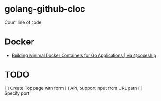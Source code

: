 # golang-github-cloc
Count line of code

# Docker

* [Building Minimal Docker Containers for Go Applications | via @codeship](https://blog.codeship.com/building-minimal-docker-containers-for-go-applications/)

# TODO

[ ] Create Top page with form
[ ] API, Support input from URL path
[ ] Specify port
